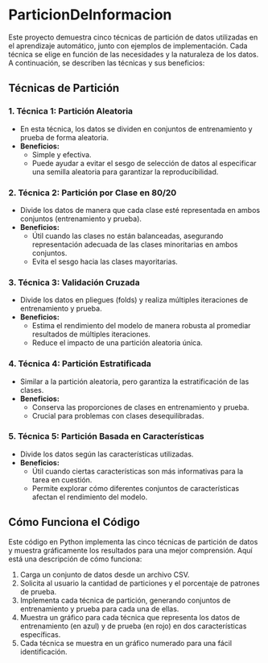 # ParticionDeInformacion


Este proyecto demuestra cinco técnicas de partición de datos utilizadas en el aprendizaje automático, junto con ejemplos de implementación. Cada técnica se elige en función de las necesidades y la naturaleza de los datos. A continuación, se describen las técnicas y sus beneficios:

## Técnicas de Partición

### 1. Técnica 1: Partición Aleatoria
- En esta técnica, los datos se dividen en conjuntos de entrenamiento y prueba de forma aleatoria.
- **Beneficios:**
  - Simple y efectiva.
  - Puede ayudar a evitar el sesgo de selección de datos al especificar una semilla aleatoria para garantizar la reproducibilidad.

### 2. Técnica 2: Partición por Clase en 80/20
- Divide los datos de manera que cada clase esté representada en ambos conjuntos (entrenamiento y prueba).
- **Beneficios:**
  - Útil cuando las clases no están balanceadas, asegurando representación adecuada de las clases minoritarias en ambos conjuntos.
  - Evita el sesgo hacia las clases mayoritarias.

### 3. Técnica 3: Validación Cruzada
- Divide los datos en pliegues (folds) y realiza múltiples iteraciones de entrenamiento y prueba.
- **Beneficios:**
  - Estima el rendimiento del modelo de manera robusta al promediar resultados de múltiples iteraciones.
  - Reduce el impacto de una partición aleatoria única.

### 4. Técnica 4: Partición Estratificada
- Similar a la partición aleatoria, pero garantiza la estratificación de las clases.
- **Beneficios:**
  - Conserva las proporciones de clases en entrenamiento y prueba.
  - Crucial para problemas con clases desequilibradas.

### 5. Técnica 5: Partición Basada en Características
- Divide los datos según las características utilizadas.
- **Beneficios:**
  - Útil cuando ciertas características son más informativas para la tarea en cuestión.
  - Permite explorar cómo diferentes conjuntos de características afectan el rendimiento del modelo.

## Cómo Funciona el Código

Este código en Python implementa las cinco técnicas de partición de datos y muestra gráficamente los resultados para una mejor comprensión. Aquí está una descripción de cómo funciona:

1. Carga un conjunto de datos desde un archivo CSV.
2. Solicita al usuario la cantidad de particiones y el porcentaje de patrones de prueba.
3. Implementa cada técnica de partición, generando conjuntos de entrenamiento y prueba para cada una de ellas.
4. Muestra un gráfico para cada técnica que representa los datos de entrenamiento (en azul) y de prueba (en rojo) en dos características específicas.
5. Cada técnica se muestra en un gráfico numerado para una fácil identificación.

